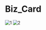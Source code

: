# Biz_Card

![1](https://github.com/yhrjfj/Biz_Card/assets/102893295/5d0cdca4-4608-486b-a9db-133d7cefa7e5)
![2](https://github.com/yhrjfj/Biz_Card/assets/102893295/7c06a16d-8a30-4fac-b8b6-625564d173dc)
